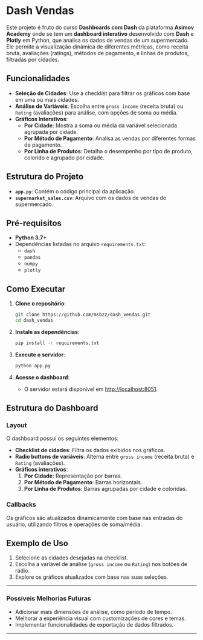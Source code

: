 # Dash Vendas

Este projeto é fruto do curso **Dashboards com Dash** da plataforma **Asimov Academy**  onde se tem um **dashboard interativo** desenvolvido com **Dash** e **Plotly** em Python, que analisa os dados de vendas de um supermercado. Ele permite a visualização dinâmica de diferentes métricas, como receita bruta, avaliações (ratings), métodos de pagamento, e linhas de produtos, filtradas por cidades.

## Funcionalidades

- **Seleção de Cidades**: Use a checklist para filtrar os gráficos com base em uma ou mais cidades.
- **Análise de Variáveis**: Escolha entre `gross income` (receita bruta) ou `Rating` (avaliações) para análise, com opções de soma ou média.
- **Gráficos Interativos**:
  - **Por Cidade**: Mostra a soma ou média da variável selecionada agrupada por cidade.
  - **Por Método de Pagamento**: Analisa as vendas por diferentes formas de pagamento.
  - **Por Linha de Produtos**: Detalha o desempenho por tipo de produto, colorido e agrupado por cidade.

## Estrutura do Projeto

- **`app.py`**: Contém o código principal da aplicação.
- **`supermarket_sales.csv`**: Arquivo com os dados de vendas do supermercado.

## Pré-requisitos

- **Python 3.7+**
- Dependências listadas no arquivo `requirements.txt`:
  - `dash`
  - `pandas`
  - `numpy`
  - `plotly`

## Como Executar

1. **Clone o repositório**:
   ```bash
   git clone https://github.com/msbzz/dash_vendas.git
   cd dash_vendas 
   ```

2. **Instale as dependências**:
   ```bash
   pip install -r requirements.txt
   ```

3. **Execute o servidor**:
   ```bash
   python app.py
   ```

4. **Acesse o dashboard**:
   - O servidor estará disponível em [http://localhost:8051](http://localhost:8051).

## Estrutura do Dashboard

### Layout
O dashboard possui os seguintes elementos:
- **Checklist de cidades**: Filtra os dados exibidos nos gráficos.
- **Radio buttons de variáveis**: Alterna entre `gross income` (receita bruta) e `Rating` (avaliações).
- **Gráficos interativos**:
  1. **Por Cidade**: Representação por barras.
  2. **Por Método de Pagamento**: Barras horizontais.
  3. **Por Linha de Produtos**: Barras agrupadas por cidade e coloridas.

### Callbacks
Os gráficos são atualizados dinamicamente com base nas entradas do usuário, utilizando filtros e operações de soma/média.

## Exemplo de Uso

1. Selecione as cidades desejadas na checklist.
2. Escolha a variável de análise (`gross income` ou `Rating`) nos botões de rádio.
3. Explore os gráficos atualizados com base nas suas seleções.

---

### Possíveis Melhorias Futuras

- Adicionar mais dimensões de análise, como período de tempo.
- Melhorar a experiência visual com customizações de cores e temas.
- Implementar funcionalidades de exportação de dados filtrados.

---

 